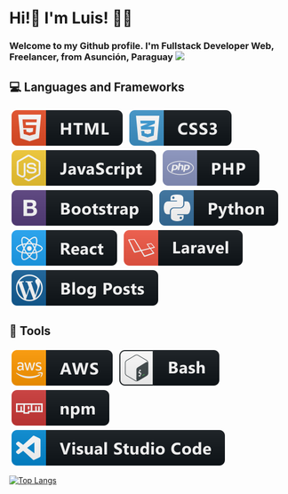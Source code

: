# Hi!👋 I'm Luis! :man_technologist: 

### Welcome to my Github profile. I'm Fullstack Developer Web, Freelancer, from Asunción, Paraguay <img src = 'https://www.flaticon.es/svg/vstatic/svg/197/197376.svg?token=exp=1619381237~hmac=54d3e4d88c0900b13d31ddbdbfbf17a1' width="13" />

## :computer: Languages and Frameworks
<p>
  <!-- For more icons please follow  https://github.com/MikeCodesDotNET/ColoredBadges -->
  <img src="assets/icons/html.svg" alt="html" style="vertical-align:top; margin:4px">
  <img src="assets/icons/css3.svg" alt="css" style="vertical-align:top; margin:4px">
  <img src="assets/icons/js.svg" alt="js" style="vertical-align:top; margin:4px">
  <img src="assets/icons/php.svg" alt="php" style="vertical-align:top; margin:4px">
  <img src="assets/icons/bootstrap.svg" alt="bootstrap" style="vertical-align:top; margin:4px">  
  <img src="assets/icons/python.svg" alt="python" style="vertical-align:top; margin:4px">
  <img src="assets/icons/react.svg" alt="react" style="vertical-align:top; margin:4px">
  <img src="assets/icons/laravel.svg" alt="laravel" style="vertical-align:top; margin:4px">
  <img src="assets/icons/wordpress.svg" alt="wordpress" style="vertical-align:top; margin:4px"> 
</p>

## :hammer: Tools
<p>
  <!-- For more icons please follow  https://github.com/MikeCodesDotNET/ColoredBadges -->
  <img src="assets/icons/aws.svg" alt="aws" style="vertical-align:top; margin:4px">
  <img src="assets/icons/bash.svg" alt="bash" style="vertical-align:top; margin:4px">
  <img src="assets/icons/npm.svg" alt="npm" style="vertical-align:top; margin:4px">
  <img src="assets/icons/visualstudio_code.svg" alt="visualstudio_code" style="vertical-align:top; margin:4px">   
</p>

[![Top Langs](https://github-readme-stats.vercel.app/api/top-langs/?username=ldp20&layout=compact)](https://github.com/anuraghazra/github-readme-stats)

<!--
**ldp20/ldp20** is a ✨ _special_ ✨ repository because its `README.md` (this file) appears on your GitHub profile.

Here are some ideas to get you started:

- 🔭 I’m currently working on ...
- 🌱 I’m currently learning ...
- 👯 I’m looking to collaborate on ...
- 🤔 I’m looking for help with ...
- 💬 Ask me about ...
- 📫 How to reach me: ...
- 😄 Pronouns: ...
- ⚡ Fun fact: ...
-->
